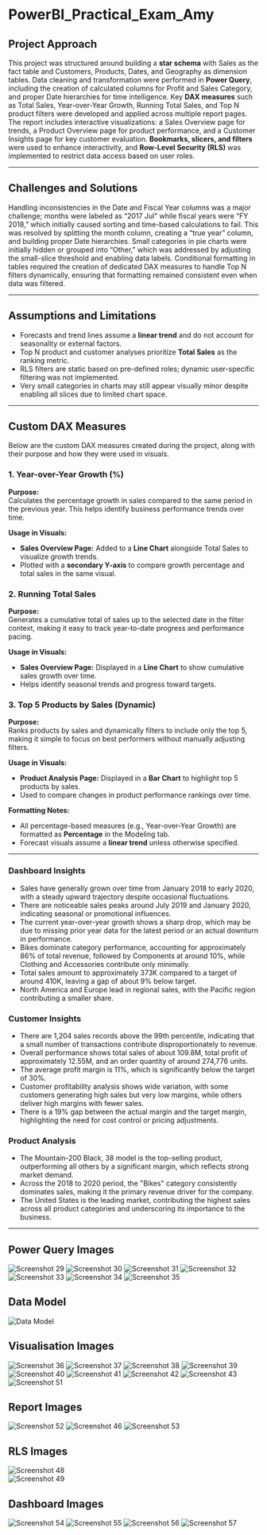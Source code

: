 # PowerBI_Practical_Exam_Amy

## Project Approach
This project was structured around building a **star schema** with Sales as the fact table and Customers, Products, Dates, and Geography as dimension tables. Data cleaning and transformation were performed in **Power Query**, including the creation of calculated columns for Profit and Sales Category, and proper Date hierarchies for time intelligence. Key **DAX measures** such as Total Sales, Year-over-Year Growth, Running Total Sales, and Top N product filters were developed and applied across multiple report pages. The report includes interactive visualizations: a Sales Overview page for trends, a Product Overview page for product performance, and a Customer Insights page for key customer evaluation. **Bookmarks, slicers, and filters** were used to enhance interactivity, and **Row-Level Security (RLS)** was implemented to restrict data access based on user roles.

--- 

## Challenges and Solutions
Handling inconsistencies in the Date and Fiscal Year columns was a major challenge; months were labeled as “2017 Jul” while fiscal years were “FY 2018,” which initially caused sorting and time-based calculations to fail. This was resolved by splitting the month column, creating a “true year” column, and building proper Date hierarchies. Small categories in pie charts were initially hidden or grouped into “Other,” which was addressed by adjusting the small-slice threshold and enabling data labels. Conditional formatting in tables required the creation of dedicated DAX measures to handle Top N filters dynamically, ensuring that formatting remained consistent even when data was filtered.

---

## Assumptions and Limitations
- Forecasts and trend lines assume a **linear trend** and do not account for seasonality or external factors.  
- Top N product and customer analyses prioritize **Total Sales** as the ranking metric.  
- RLS filters are static based on pre-defined roles; dynamic user-specific filtering was not implemented.  
- Very small categories in charts may still appear visually minor despite enabling all slices due to limited chart space.

---

## Custom DAX Measures

Below are the custom DAX measures created during the project, along with their purpose and how they were used in visuals.



### 1. **Year-over-Year Growth (%)**
**Purpose:**  
Calculates the percentage growth in sales compared to the same period in the previous year. This helps identify business performance trends over time.

**Usage in Visuals:**  
- **Sales Overview Page:** Added to a **Line Chart** alongside Total Sales to visualize growth trends.  
- Plotted with a **secondary Y-axis** to compare growth percentage and total sales in the same visual.



### 2. **Running Total Sales**
**Purpose:**  
Generates a cumulative total of sales up to the selected date in the filter context, making it easy to track year-to-date progress and performance pacing.

**Usage in Visuals:**  
- **Sales Overview Page:** Displayed in a **Line Chart** to show cumulative sales growth over time.  
- Helps identify seasonal trends and progress toward targets.



### 3. **Top 5 Products by Sales (Dynamic)**
**Purpose:**  
Ranks products by sales and dynamically filters to include only the top 5, making it simple to focus on best performers without manually adjusting filters.

**Usage in Visuals:**  
- **Product Analysis Page:** Displayed in a **Bar Chart** to highlight top 5 products by sales.  
- Used to compare changes in product performance rankings over time.



**Formatting Notes:**  
- All percentage-based measures (e.g., Year-over-Year Growth) are formatted as **Percentage** in the Modeling tab.  
- Forecast visuals assume a **linear trend** unless otherwise specified.

--- 
### **Dashboard Insights**

- Sales have generally grown over time from January 2018 to early 2020, with a steady upward trajectory despite occasional fluctuations.  
- There are noticeable sales peaks around July 2019 and January 2020, indicating seasonal or promotional influences.  
- The current year-over-year growth shows a sharp drop, which may be due to missing prior year data for the latest period or an actual downturn in performance.  
- Bikes dominate category performance, accounting for approximately 86% of total revenue, followed by Components at around 10%, while Clothing and Accessories contribute only minimally.  
- Total sales amount to approximately 373K compared to a target of around 410K, leaving a gap of about 9% below target.  
- North America and Europe lead in regional sales, with the Pacific region contributing a smaller share.  

### **Customer Insights**

- There are 1,204 sales records above the 99th percentile, indicating that a small number of transactions contribute disproportionately to revenue.  
- Overall performance shows total sales of about 109.8M, total profit of approximately 12.55M, and an order quantity of around 274,776 units.  
- The average profit margin is 11%, which is significantly below the target of 30%.  
- Customer profitability analysis shows wide variation, with some customers generating high sales but very low margins, while others deliver high margins with fewer sales.  
- There is a 19% gap between the actual margin and the target margin, highlighting the need for cost control or pricing adjustments.  

### **Product Analysis**

- The Mountain-200 Black, 38 model is the top-selling product, outperforming all others by a significant margin, which reflects strong market demand.  
- Across the 2018 to 2020 period, the "Bikes" category consistently dominates sales, making it the primary revenue driver for the company.  
- The United States is the leading market, contributing the highest sales across all product categories and underscoring its importance to the business.


---

## Power Query Images
![Screenshot 29](screenshots/Screenshot%20%2829%29.png)
![Screenshot 30](screenshots/Screenshot%20%2830%29.png)
![Screenshot 31](screenshots/Screenshot%20%2831%29.png)
![Screenshot 32](screenshots/Screenshot%20%2832%29.png)
![Screenshot 33](screenshots/Screenshot%20%2833%29.png)
![Screenshot 34](screenshots/Screenshot%20%2834%29.png)
![Screenshot 35](screenshots/Screenshot%20%2835%29.png)

## Data Model
![Data Model](screenshots/data%20model.png)

## Visualisation Images
![Screenshot 36](screenshots/Screenshot%20(36).png)
![Screenshot 37](screenshots/Screenshot%20(37).png)
![Screenshot 38](screenshots/Screenshot%20(38).png)
![Screenshot 39](screenshots/Screenshot%20(39).png)
![Screenshot 40](screenshots/Screenshot%20(40).png)
![Screenshot 41](screenshots/Screenshot%20(41).png)
![Screenshot 42](screenshots/Screenshot%20(42).png)
![Screenshot 43](screenshots/Screenshot%20(43).png)
![Screenshot 51](screenshots/Screenshot%20(51).png) 

## Report Images
![Screenshot 52](screenshots/Screenshot%20(52).png)
![Screenshot 46](screenshots/Screenshot%20(46).png)
![Screenshot 53](screenshots/Screenshot%20(53).png)

## RLS Images
![Screenshot 48](screenshots/Screenshot%20(48).png)  
![Screenshot 49](screenshots/Screenshot%20(49).png)  

## Dashboard Images
![Screenshot 54](screenshots/Screenshot%20(54).png)
![Screenshot 55](screenshots/Screenshot%20(55).png)
![Screenshot 56](screenshots/Screenshot%20(56).png)
![Screenshot 57](screenshots/Screenshot%20(57).png)

 
  
  
